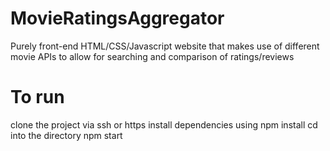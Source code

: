 # MovieRatingsAggregator
Purely front-end HTML/CSS/Javascript website that makes use of different movie APIs to allow for searching and comparison of ratings/reviews

# To run
clone the project via ssh or https
install dependencies using npm install
cd into the directory
npm start
